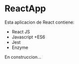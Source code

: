 # ReactApp

Esta aplicacion de React contiene:

- React JS
- Javascript +ES6
- Jest
- Enzyme

En construccion...
